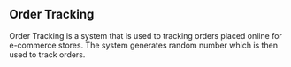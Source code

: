 ## Order Tracking

Order Tracking is a system that is used to tracking orders placed online for e-commerce stores. The system generates random number which is then used to track orders.
